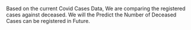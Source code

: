 Based on the current Covid Cases Data, We are comparing the registered cases against deceased.
We will the Predict the Number of Deceased Cases can be registered in Future.
